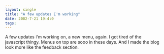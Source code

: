 ```yaml
---
layout: single
title: "A few updates I'm working"
date: 2002-7-21 19:4:0
tags: 
---
```


A few updates I'm working on, a new menu, again. I got tired of the javascript thingy. Menus on top are sooo in these days. And I made the blog look more like the feedback section.

